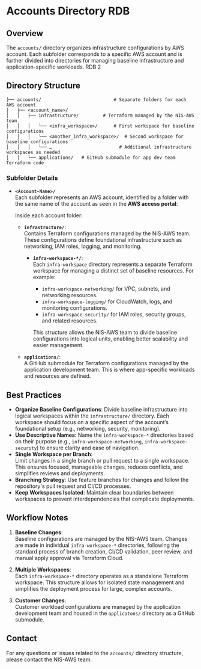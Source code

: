 # Accounts Directory RDB

## Overview
The `accounts/` directory organizes infrastructure configurations by AWS account. Each subfolder corresponds to a specific AWS account and is further divided into directories for managing baseline infrastructure and application-specific workloads. RDB 2

## Directory Structure

```
├── accounts/           				# Separate folders for each AWS account
│   ├── <account_name>/
│   │   ├── infrastructure/         # Terraform managed by the NIS-AWS team
│   │   │   └── <infra_workspace>/  	# First workspace for baseline configurations
│   │   │   └── <another_infra_workspace>/  # Second workspace for baseline configurations
│   │   │   └── …                   	  # Additional infrastructure workspaces as needed
│   │   └── applications/   # GitHub submodule for app dev team Terraform code
```

### Subfolder Details
- **`<Account-Name>/`**  
  Each subfolder represents an AWS account, identified by a folder with the same name of the account as seen in the **AWS access portal**:

  Inside each account folder:

  - **`infrastructure/`**:  
    Contains Terraform configurations managed by the NIS-AWS team. These configurations define foundational infrastructure such as networking, IAM roles, logging, and monitoring.

    - **`infra-workspace-*/`**:  
      Each `infra-workspace` directory represents a separate Terraform workspace for managing a distinct set of baseline resources. For example:
      - `infra-workspace-networking/` for VPC, subnets, and networking resources.
      - `infra-workspace-logging/` for CloudWatch, logs, and monitoring configurations.
      - `infra-workspace-security/` for IAM roles, security groups, and related resources.

      This structure allows the NIS-AWS team to divide baseline configurations into logical units, enabling better scalability and easier management.

  - **`applications/`**:  
    A GitHub submodule for Terraform configurations managed by the application development team. This is where app-specific workloads and resources are defined.

## Best Practices
- **Organize Baseline Configurations**: Divide baseline infrastructure into logical workspaces within the `infrastructure/` directory. Each workspace should focus on a specific aspect of the account’s foundational setup (e.g., networking, security, monitoring).
- **Use Descriptive Names**: Name the `infra-workspace-*` directories based on their purpose (e.g., `infra-workspace-networking`, `infra-workspace-security`) to ensure clarity and ease of navigation.
- **Single Workspace per Branch**:  
  Limit changes in a single branch or pull request to a single workspace. This ensures focused, manageable changes, reduces conflicts, and simplifies reviews and deployments.
- **Branching Strategy**: Use feature branches for changes and follow the repository's pull request and CI/CD processes.
- **Keep Workspaces Isolated**: Maintain clear boundaries between workspaces to prevent interdependencies that complicate deployments.

## Workflow Notes
1. **Baseline Changes**:  
   Baseline configurations are managed by the NIS-AWS team. Changes are made in individual `infra-workspace-*` directories, following the standard process of branch creation, CI/CD validation, peer review, and manual apply approval via Terraform Cloud.

2. **Multiple Workspaces**:  
   Each `infra-workspace-*` directory operates as a standalone Terraform workspace. This structure allows for isolated state management and simplifies the deployment process for large, complex accounts.

3. **Customer Changes**:  
   Customer workload configurations are managed by the application development team and housed in the `applicatons/` directory as a GitHub submodule.

## Contact
For any questions or issues related to the `accounts/` directory structure, please contact the NIS-AWS team.